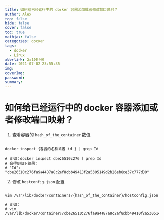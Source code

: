 ```yaml
---
title: 如何给已经运行中的 docker 容器添加或者修改端口映射？
author: Alex
top: false
hide: false
cover: false
toc: true
mathjax: false
categories: docker
tags:
  - docker
  - Linux
abbrlink: 2a105f69
date: 2021-07-02 23:55:35
img:
coverImg:
password:
summary:
---
```


# 如何给已经运行中的 docker 容器添加或者修改端口映射？

1. 查看容器的 `hash_of_the_container` 数值

```shell

docker inspect {容器的名称或者 id } | grep Id

# 比如：docker inspect cbe26510c276 | grep Id
# 会得到如下结果：
# "Id": "cbe26510c276fa9a4487a8c2af8cbb49410f2a5305149d2b26eb8ce37c777d00"

```

2. 修改 `hostconfig.json` 配置

```shell

vim /var/lib/docker/containers/{hash_of_the_container}/hostconfig.json

# 比如：
# vim /var/lib/docker/containers/cbe26510c276fa9a4487a8c2af8cbb49410f2a5305149d2b26eb8ce37c777d00/hostconfig.json

```
